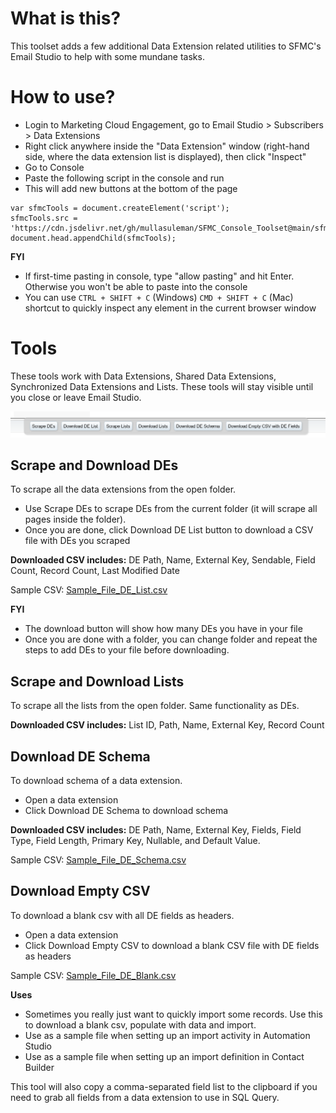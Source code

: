 # What is this?
This toolset adds a few additional Data Extension related utilities to SFMC's Email Studio to help with some mundane tasks.

# How to use?

- Login to Marketing Cloud Engagement, go to Email Studio > Subscribers > Data Extensions
- Right click anywhere inside the "Data Extension" window (right-hand side, where the data extension list is displayed), then click "Inspect"
- Go to Console
- Paste the following script in the console and run
- This will add new buttons at the bottom of the page

```
var sfmcTools = document.createElement('script');
sfmcTools.src = 'https://cdn.jsdelivr.net/gh/mullasuleman/SFMC_Console_Toolset@main/sfmsToolSet.js';
document.head.appendChild(sfmcTools);
```

**FYI**
- If first-time pasting in console, type "allow pasting" and hit Enter. Otherwise you won't be able to paste into the console
- You can use `CTRL + SHIFT + C` (Windows) `CMD + SHIFT + C` (Mac) shortcut to quickly inspect any element in the current browser window

# Tools

These tools work with Data Extensions, Shared Data Extensions, Synchronized Data Extensions and Lists. These tools will stay visible until you close or leave Email Studio.

![SFMC Tools](assets/Tools.png)

## Scrape and Download DEs
To scrape all the data extensions from the open folder. 
- Use Scrape DEs to scrape DEs from the current folder (it will scrape all pages inside the folder).
- Once you are done, click Download DE List button to download a CSV file with DEs you scraped

**Downloaded CSV includes:** DE Path, Name, External Key, Sendable, Field Count, Record Count, Last Modified Date

Sample CSV: [Sample_File_DE_List.csv](assets/Sample_File_DE_List.csv)

**FYI** 
- The download button will show how many DEs you have in your file
- Once you are done with a folder, you can change folder and repeat the steps to add DEs to your file before downloading.

## Scrape and Download Lists
To scrape all the lists from the open folder. Same functionality as DEs.

**Downloaded CSV includes:** List ID, Path, Name, External Key, Record Count

## Download DE Schema
To download schema of a data extension.
- Open a data extension
- Click Download DE Schema to download schema

**Downloaded CSV includes:** DE Path, Name, External Key, Fields, Field Type, Field Length, Primary Key, Nullable, and Default Value. 

Sample CSV: [Sample_File_DE_Schema.csv](assets/Sample_File_DE_Schema.csv)

## Download Empty CSV
To download a blank csv with all DE fields as headers. 

- Open a data extension
- Click Download Empty CSV to download a blank CSV file with DE fields as headers

Sample CSV: [Sample_File_DE_Blank.csv](assets/Sample_File_DE_Blank.csv)

**Uses**
- Sometimes you really just want to quickly import some records. Use this to download a blank csv, populate with data and import.
- Use as a sample file when setting up an import activity in Automation Studio
- Use as a sample file when setting up an import definition in Contact Builder

This tool will also copy a comma-separated field list to the clipboard if you need to grab all fields from a data extension to use in SQL Query.
